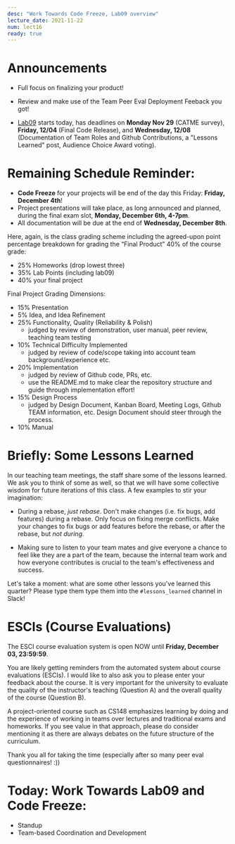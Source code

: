 ```yaml
---
desc: "Work Towards Code Freeze, Lab09 overview"
lecture_date: 2021-11-22
num: lect16
ready: true
---
```

 
# Announcements
* Full focus on finalizing your product! 
* Review and make use of the Team Peer Eval Deployment Feeback you got!

* [Lab09](https://ucsb-cs148.github.io/f21/lab/lab09/) starts today, has deadlines on **Monday Nov 29** (CATME survey), **Friday, 12/04** (Final Code Release), and **Wednesday, 12/08** (Documentation of Team Roles and Github Contributions, a "Lessons Learned" post, Audience Choice Award voting).


# Remaining Schedule Reminder: 

* **Code Freeze** for your projects will be end of the day this Friday: **Friday, December 4th**!
* Project presentations will take place, as long announced and planned, during the final exam slot, **Monday, December 6th, 4-7pm**.
* All documentation will be due at the end of **Wednesday, December 8th**. 

Here, again, is the class grading scheme including the agreed-upon point percentage breakdown for grading the “Final Product” 40% of the course grade:

* 25% Homeworks (drop lowest three)
* 35% Lab Points (including lab09)
* 40% your final project 

Final Project Grading Dimensions: 

* 15% Presentation
* 5% Idea, and Idea Refinement 
* 25% Functionality, Quality (Reliability & Polish) 
    * judged by review of demonstration, user manual, peer review, teaching team testing 
* 10% Technical Difficulty Implemented 
    * judged by review of code/scope taking into account team background/experience etc.
* 20% Implementation 
    * judged by review of Github code, PRs, etc. 
    * use the README.md to make clear the repository structure and guide through implementation effort! 
* 15% Design Process 
    * judged by Design Document, Kanban Board, Meeting Logs, Github TEAM information, etc. Design Document should steer through the process.
* 10% Manual 

# Briefly: Some Lessons Learned

In our teaching team meetings, the staff share some of the lessons learned. We ask you to think of some as well, so that we will have some collective wisdom for future iterations of this class. 
A few examples to stir your imagination: 

* During a rebase, *just rebase*.  Don't make changes (i.e. fix bugs, add features) during a rebase.  Only focus on 
  fixing merge conflicts.    Make your changes to fix bugs or add features before the rebase, or after the rebase,
  but *not during*.
  
* Making sure to listen to your team mates and give everyone a chance to feel like they are a part of the team, because the internal team work and how everyone contributes is crucial to the team's effectiveness and success. 
  
Let's take a moment: what are some other lessons you've learned this quarter?  Please type them type them into the `#lessons_learned` channel in Slack!   


# ESCIs (Course Evaluations)

The ESCI course evaluation system is open NOW until **Friday, December 03, 23:59:59**. 

You are likely getting reminders from the automated system about course evaluations (ESCIs). I would like to also ask you to please enter your feedback about the course.  It is very important for the university to evaluate the quality of the instructor's teaching (Question A) and the overall quality of the course (Question B).

A project-oriented course such as CS148 emphasizes learning by doing and the experience of working in teams over lectures and traditional exams and homeworks. If you see value in that approach, please do consider mentioning it as there are always debates on the future structure of the curriculum.  

Thank you all for taking the time (especially after so many peer eval questionnaires! :))  


# Today: Work Towards Lab09 and Code Freeze: 

* Standup 
* Team-based Coordination and Development









